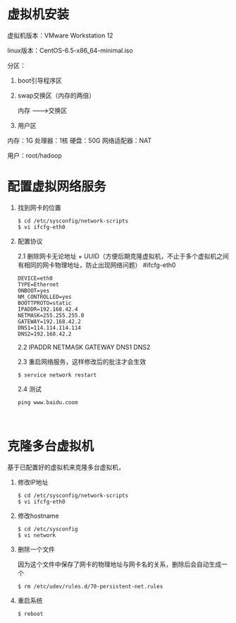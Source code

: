 # 虚拟机安装

虚拟机版本：VMware Workstation 12 

linux版本：CentOS-6.5-x86_64-minimal.iso

分区：

1. boot引导程序区

2. swap交换区（内存的两倍）

   内存   --->交换区

3. 用户区

内存：1G    处理器：1核    硬盘：50G  网络适配器：NAT

用户：root/hadoop

# 配置虚拟网络服务

1. 找到网卡的位置

   ```
   $ cd /etc/sysconfig/network-scripts
   $ vi ifcfg-eth0
   ```

2. 配置协议

   2.1 删除网卡无论地址 + UUID（方便后期克隆虚拟机，不止于多个虚拟机之间有相同的网卡物理地址，防止出现网络问题） #ifcfg-eth0

   ```
   DEVICE=eth0
   TYPE=Ethernet
   ONBOOT=yes
   NM_CONTROLLED=yes
   BOOTTPROTO=static
   IPADDR=192.168.42.4
   NETMASK=255.255.255.0
   GATEWAY=192.168.42.2
   DNS1=114.114.114.114
   DNS2=192.168.42.2
   ```

   2.2 IPADDR NETMASK GATEWAY DNS1 DNS2

   2.3 重启网络服务，这样修改后的批注才会生效

   ```
   $ service network restart
   ```

   2.4 测试 

   ```
   ping www.baidu.coom
   ```

   ​

# 克隆多台虚拟机

基于已配置好的虚拟机来克隆多台虚拟机，

1. 修改IP地址

   ```
   $ cd /etc/sysconfig/network-scripts
   $ vi ifcfg-eth0
   ```

2. 修改hostname

   ```
   $ cd /etc/sysconfig
   $ vi network
   ```

3. 删除一个文件

   因为这个文件中保存了网卡的物理地址与网卡名的关系，删除后会自动生成一个

   ```
   $ rm /etc/udev/rules.d/70-persistent-net.rules
   ```

4. 重启系统

   ```
   $ reboot
   ```

   ​





